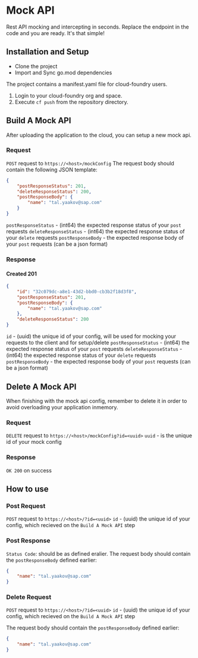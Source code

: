 # Mock API
Rest API mocking and intercepting in seconds.
Replace the endpoint in the code and you are ready. It's that simple!

## Installation and Setup
- Clone the project
- Import and Sync go.mod dependencies

The project contains a manifest.yaml file for cloud-foundry users.
1. Login to your cloud-foundry org and space.
2. Execute `cf push` from the repository directory.

## Build A Mock API

After uploading the application to the cloud, you can setup a new mock api.

### Request
`POST` request to `https://<host>/mockConfig`
The request body should contain the following JSON template:
```json
{
    "postResponseStatus": 201,
    "deleteResponseStatus": 200,
    "postResponseBody": {
        "name": "tal.yaakov@sap.com"
    }
}
```
`postResponseStatus` - (int64) the expected response status of your `post` requests
`deleteResponseStatus` - (int64)  the expected response status of your `delete` requests
`postResponseBody` - the expected response body of your `post` requests (can be a json format)

### Response

#### Created 201
```json
{
    "id": "32c079dc-a8e1-43d2-bbd0-cb3b2f18d3f8",
    "postResponseStatus": 201,
    "postResponseBody": {
        "name": "tal.yaakov@sap.com"
    },
    "deleteResponseStatus": 200
}
```
`id` - (uuid) the unique id of your config, will be used for mocking your requests to the client and for setup/delete
`postResponseStatus` - (int64) the expected response status of your `post` requests
`deleteResponseStatus` - (int64)  the expected response status of your `delete` requests
`postResponseBody` - the expected response body of your `post` requests (can be a json format)

## Delete A Mock API
When finishing with the mock api config, remember to delete it in order to avoid overloading your application inmemory.

### Request
`DELETE` request to `https://<host>/mockConfig?id=<uuid>`
`uuid` - is the unique id of your mock config

### Response
`OK 200` on success

## How to use

### Post Request
`POST` request to `https://<host>/?id=<uuid>`
`id` - (uuid) the unique id of your config, which recieved on the `Build A Mock API` step

### Post Response
`Status Code`: should be as defined eralier.
The request body should contain the `postResponseBody` defined earlier:
```json
{
    "name": "tal.yaakov@sap.com"
}
```
### Delete Request
`POST` request to `https://<host>/?id=<uuid>`
`id` - (uuid) the unique id of your config, which recieved on the `Build A Mock API` step

The request body should contain the `postResponseBody` defined earlier:
```json
{
    "name": "tal.yaakov@sap.com"
}
```
